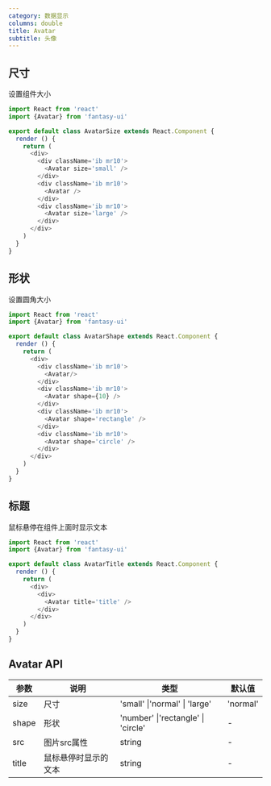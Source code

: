 ```yaml
---
category: 数据显示
columns: double
title: Avatar
subtitle: 头像
---
```


## 尺寸

设置组件大小

```js
import React from 'react'
import {Avatar} from 'fantasy-ui'

export default class AvatarSize extends React.Component {
  render () {
    return (
      <div>
        <div className='ib mr10'>
          <Avatar size='small' />
        </div>
        <div className='ib mr10'>
          <Avatar />
        </div>
        <div className='ib mr10'>
          <Avatar size='large' />
        </div>
      </div>
    )
  }
}
```

## 形状

设置圆角大小

```js
import React from 'react'
import {Avatar} from 'fantasy-ui'

export default class AvatarShape extends React.Component {
  render () {
    return (
      <div>
        <div className='ib mr10'>
          <Avatar/>
        </div>
        <div className='ib mr10'>
          <Avatar shape={10} />
        </div>
        <div className='ib mr10'>
          <Avatar shape='rectangle' />
        </div>
        <div className='ib mr10'>
          <Avatar shape='circle' />
        </div>
      </div>
    )
  }
}
```

## 标题

鼠标悬停在组件上面时显示文本

```js
import React from 'react'
import {Avatar} from 'fantasy-ui'

export default class AvatarTitle extends React.Component {
  render () {
    return (
      <div>
        <div>
          <Avatar title='title' />
        </div>
      </div>
    )
  }
}
```

## Avatar API

| 参数 | 说明 | 类型 | 默认值 |
|---|---|---|---|
| size | 尺寸 | 'small' \|'normal' \| 'large' | 'normal' |
| shape | 形状 | 'number' \|'rectangle' \| 'circle' | - |
| src | 图片src属性 | string | - |
| title | 鼠标悬停时显示的文本 | string | - |
